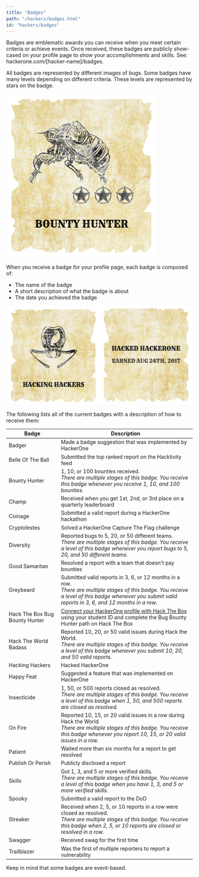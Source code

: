```yaml
---
title: "Badges"
path: "/hackers/badges.html"
id: "hackers/badges"
---
```


Badges are emblematic awards you can receive when you meet certain criteria or achieve events. Once received, these badges are publicly show-cased on your profile page to show your accomplishments and skills. See: hackerone.com/[hacker-name]/badges.

All badges are represented by different images of bugs. Some badges have many levels depending on different criteria. These levels are represented by stars on the badge.

![badges-1](./images/badges-1.png)

When you receive a badge for your profile page, each badge is composed of:
* The name of the badge
* A short description of what the badge is about
* The date you achieved the badge

![badges-5](./images/badges-5.png)

The following lists all of the current badges with a description of how to receive them:

Badge | Description
-|-
Badger | Made a badge suggestion that was implemented by HackerOne
Belle Of The Ball | Submitted the top ranked report on the Hacktivity feed
Bounty Hunter | 1, 10, or 100 bounties received.<br><i>There are multiple stages of this badge. You receive this badge whenever you receive 1, 10, and 100 bounties.</i>
Champ | Received when you get 1st, 2nd, or 3rd place on a quarterly leaderboard
Coinage | Submitted a valid report during a HackerOne hackathon
Cryptolestes | Solved a HackerOne Capture The Flag challenge
Diversity | Reported bugs to 5, 20, or 50 different teams.<br><i>There are multiple stages of this badge. You receive a level of this badge whenever you report bugs to 5, 20, and 50 different teams.</i>
Good Samaritan | Resolved a report with a team that doesn't pay bounties
Greybeard | Submitted valid reports in 3, 6, or 12 months in a row.<br><i>There are multiple stages of this badge. You receive a level of this badge whenever you submit valid reports in 3, 6, and 12 months in a row.</i>
Hack The Box Bug Bounty Hunter | [Connect your HackerOne profile with Hack The Box](https://docs.hackerone.com/hackers/external-services/hack-the-box.html) using your student ID and complete the Bug Bounty Hunter path on Hack The Box
Hack The World Badass | Reported 10, 20, or 50 valid issues during Hack the World.<br><i>There are multiple stages of this badge. You receive a level of this badge whenever you submit 10, 20, and 50 valid reports.
Hacking Hackers | Hacked HackerOne
Happy Feat | Suggested a feature that was implemented on HackerOne
Insecticide | 1, 50, or 500 reports closed as resolved.<br><i>There are multiple stages of this badge. You receive a level of this badge when 1, 50, and 500 reports are closed as resolved.</i>
On Fire | Reported 10, 15, or 20 valid issues in a row during Hack the World.<br><i>There are multiple stages of this badge. You receive this badge whenever you report 10, 15, or 20 valid issues in a row.</i>
Patient | Waited more than six months for a report to get resolved
Publish Or Perish | Publicly disclosed a report
Skills | Got 1, 3, and 5 or more verified skills.<br><i>There are multiple stages of this badge. You receive a level of this badge when you have 1, 3, and 5 or more verified skills.
Spooky | Submitted a valid report to the DoD
Streaker | Received when 2, 5, or 10 reports in a row were closed as resolved.<br><i>There are multiple stages of this badge. You receive this badge when 2, 5, or 10 reports are closed or resolved in a row.</i>
Swagger | Received swag for the first time
Trailblazer | Was the first of multiple reporters to report a vulnerability

Keep in mind that some badges are event-based.  
